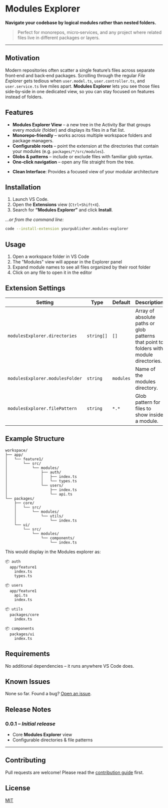 # Modules Explorer

**Navigate your codebase by logical modules rather than nested folders.**

> Perfect for monorepos, micro‑services, and any project where related files live in different packages or layers.

---

## Motivation

Modern repositories often scatter a single feature’s files across separate front‑end and back‑end packages. Scrolling through the regular *File Explorer* gets tedious when `user.model.ts`, `user.controller.ts`, and `user.service.ts` live miles apart. **Modules Explorer** lets you see those files side‑by‑side in one dedicated view, so you can stay focused on features instead of folders.

## Features

* **Modules Explorer View** – a new tree in the Activity Bar that groups every *module* (folder) and displays its files in a flat list.
* **Monorepo‑friendly** – works across multiple workspace folders and package managers.
* **Configurable roots** – point the extension at the directories that contain your modules (e.g. `packages/*/src/modules`).
* **Globs & patterns** – include or exclude files with familiar glob syntax.
* **One‑click navigation** – open any file straight from the tree.
- **Clean Interface**: Provides a focused view of your modular architecture

## Installation

1. Launch VS Code.
2. Open the **Extensions** view (`Ctrl+Shift+X`).
3. Search for **“Modules Explorer”** and click **Install**.

*…or from the command line:*

```bash
code --install-extension yourpublisher.modules-explorer
```

## Usage

1. Open a workspace folder in VS Code
2. The "Modules" view will appear in the Explorer panel
3. Expand module names to see all files organized by their root folder
4. Click on any file to open it in the editor

## Extension Settings

| Setting                       | Type       | Default | Description                                                                |
| ----------------------------- | ---------- | ------- | -------------------------------------------------------------------------- |
| `modulesExplorer.directories` | `string[]` | `[]`    | Array of absolute paths or glob patterns that point to folders with module directories. |
| `modulesExplorer.modulesFolder` | `string`  | `modules`  | Name of the modules directory.                          |
| `modulesExplorer.filePattern` | `string`   | `*.*`   | Glob pattern for files to show inside a module.                            |

## Example Structure

```
workspace/
├── app/
│   └── feature1/
│       └── src/
│           └── modules/
│               ├── auth/
│               │   ├── index.ts
│               │   └── types.ts
│               └── users/
│                   ├── index.ts
│                   └── api.ts
└── packages/
    ├── core/
    │   └── src/
    │       └── modules/
    │           └── utils/
    │               └── index.ts
    └── ui/
        └── src/
            └── modules/
                └── components/
                    └── index.ts
```

This would display in the Modules explorer as:
```
📦 auth
  app/feature1
    index.ts
    types.ts

📦 users
  app/feature1
    api.ts
    index.ts

📦 utils
  packages/core
    index.ts

📦 components
  packages/ui
    index.ts
```

## Requirements

No additional dependencies – it runs anywhere VS Code does.

## Known Issues

None so far. Found a bug? [Open an issue](https://github.com/yourusername/modules-explorer/issues).

## Release Notes

### 0.0.1 – *Initial release*

* Core **Modules Explorer** view
* Configurable directories & file patterns

---

## Contributing

Pull requests are welcome! Please read the [contribution guide](CONTRIBUTING.md) first.

## License

[MIT](LICENSE)